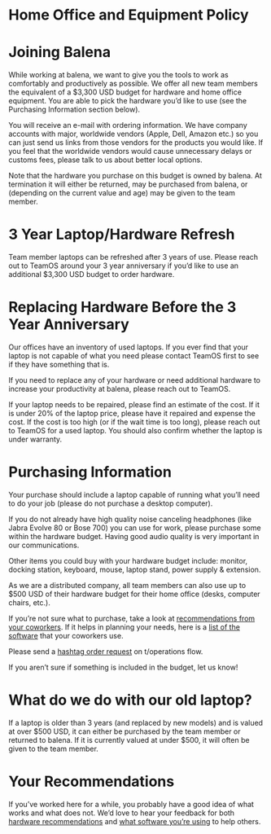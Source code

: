 # Home Office and Equipment Policy

# Joining Balena

While working at balena, we want to give you the tools to work as comfortably and productively as possible. We offer all new team members the equivalent of a $3,300 USD budget for hardware and home office equipment.  You are able to pick the hardware you’d like to use (see the Purchasing Information section below).

You will receive an e-mail with ordering information.  We have company accounts with major, worldwide vendors (Apple, Dell, Amazon etc.) so you can just send us links from those vendors for the products you would like.  If you feel that the worldwide vendors would cause unnecessary delays or customs fees, please talk to us about better local options.  

Note that the hardware you purchase on this budget is owned by balena.  At termination it will either be returned, may be purchased from balena, or (depending on the current value and age) may be given to the team member. 


# 3 Year Laptop/Hardware Refresh

Team member laptops can be refreshed after 3 years of use.  Please reach out to TeamOS around your 3 year anniversary if you’d like to use an additional $3,300 USD budget to order hardware. 


# Replacing Hardware Before the 3 Year Anniversary 

Our offices have an inventory of used laptops. If you ever find that your laptop is not capable of what you need please contact TeamOS first to see if they have something that is. 

If you need to replace any of your hardware or need additional hardware to increase your productivity at balena, please reach out to TeamOS.

If your laptop needs to be repaired, please find an estimate of the cost.  If it is under 20% of the laptop price, please have it repaired and expense the cost. If the cost is too high (or if the wait time is too long), please reach out to TeamOS for a used laptop. You should also confirm whether the laptop is under warranty. 



# Purchasing Information 

Your purchase should include a laptop capable of running what you’ll need to do your job (please do not purchase a desktop computer).

If you do not already have high quality noise canceling headphones (like Jabra Evolve 80 or Bose 700) you can use for work, please purchase some within the hardware budget. Having good audio quality is very important in our communications.

Other items you could buy with your hardware budget include: monitor, docking station, keyboard, mouse, laptop stand, power supply & extension.  

As we are a distributed company, all team members can also use up to $500 USD of their hardware budget for their home office (desks, computer chairs, etc.). 

If you’re not sure what to purchase, take a look at [recommendations from your coworkers](https://docs.google.com/spreadsheets/d/1U1dkMP_fuDMLNqvVW5nQwsh3f8l-ZX1Y3Wp_LlSE5yc/edit?resourcekey#gid=25100414).  If it helps in planning your needs, here is a [list of the software](https://docs.google.com/forms/d/1o1Vf7h2rGKwZt7jI1nlrZb60I2TureLSqjNJRDYkbpA/viewanalytics) that your coworkers use.

Please send a [hashtag order request](https://github.com/balena-io/balena-io/wiki/Ordering-%7C-Hashtag-Order-Process) on t/operations flow.  

If you aren’t sure if something is included in the budget, let us know! 



# What do we do with our old laptop? 

If a laptop is older than 3 years (and replaced by new models) and is valued at over $500 USD, it can either be purchased by the team member or returned to balena.  If it is currently valued at under $500, it will often be given to the team member.


# Your Recommendations 

If you’ve worked here for a while, you probably have a good idea of what works and what does not.  We’d love to hear your feedback for both [hardware recommendations](https://docs.google.com/forms/d/e/1FAIpQLSfRKWs1-YrTmzHAl6TXw9mPQS5dbq4lbL-en3cXOzsExcdUTw/viewform?usp=sf_link) and [what software you’re using](https://docs.google.com/forms/d/e/1FAIpQLSeNjmrc3no9u3UPbDlcgEHeWMdopbRos03AbM2Wdz4fjhVyWA/viewform?usp=sf_link) to help others.